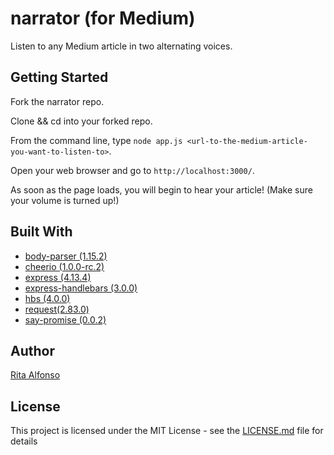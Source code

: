 # narrator (for Medium)

Listen to any Medium article in two alternating voices.


## Getting Started

Fork the narrator repo.

Clone && cd into your forked repo.
 
From the command line, type ```node app.js <url-to-the-medium-article-you-want-to-listen-to>```.

Open your web browser and go to ```http://localhost:3000/```.

As soon as the page loads, you will begin to hear your article! (Make sure your volume is turned up!)

## Built With

* [body-parser (1.15.2)](https://www.npmjs.com/package/body-parser)
* [cheerio (1.0.0-rc.2)](https://www.npmjs.com/package/cheerio)
* [express (4.13.4)](https://www.npmjs.com/package/express)
* [express-handlebars (3.0.0)](https://www.npmjs.com/package/express-handlebars)
* [hbs (4.0.0)](https://www.npmjs.com/package/hbs)
* [request(2.83.0)](https://www.npmjs.com/package/request)
* [say-promise (0.0.2)](https://www.npmjs.com/package/say-promise)

## Author

[Rita Alfonso](https://github.com/alfonsotech)


## License

This project is licensed under the MIT License - see the [LICENSE.md](LICENSE.md) file for details
